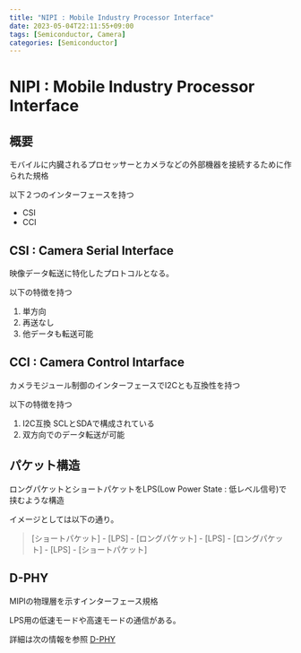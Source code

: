 ```yaml
---
title: "NIPI : Mobile Industry Processor Interface"
date: 2023-05-04T22:11:55+09:00
tags: [Semiconductor, Camera]
categories: [Semiconductor]
---
```


# NIPI : Mobile Industry Processor Interface

## 概要

モバイルに内臓されるプロセッサーとカメラなどの外部機器を接続するために作られた規格

以下２つのインターフェースを持つ
- CSI
- CCI

## CSI : Camera Serial Interface

映像データ転送に特化したプロトコルとなる。

以下の特徴を持つ
1. 単方向
2. 再送なし
3. 他データも転送可能

## CCI : Camera Control Intarface

カメラモジュール制御のインターフェースでI2Cとも互換性を持つ

以下の特徴を持つ
1. I2C互換 SCLとSDAで構成されている
2. 双方向でのデータ転送が可能

## パケット構造

ロングパケットとショートパケットをLPS(Low Power State : 低レベル信号)で挟むような構造

イメージとしては以下の通り。

> [ショートパケット] - [LPS] - [ロングパケット] - [LPS] - [ロングパケット] - [LPS] - [ショートパケット]

## D-PHY 

MIPIの物理層を示すインターフェース規格

LPS用の低速モードや高速モードの通信がある。

詳細は次の情報を参照 [D-PHY](https://engineering-university.yamasee-otto.com/mipi-dphy/)
